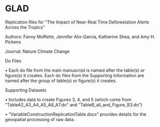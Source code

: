 # GLAD
Replication files for "The Impact of Near-Real Time Deforestation Alerts Across the Tropics"

Authors: Fanny Moffette, Jennifer Alix-Garcia, Katherine Shea, and Amy H. Pickens

Journal: Nature Climate Change

Do Files

• Each do file from the main manuscript is named after the table(s) or figure(s) it creates. Each do files from the Supporting Information are named after the group of table(s) or figure(s) it creates.  

Supporting Datasets

• Includes data to create Figures 3, 4, and 5 (which come from "TableA2_A3_A4_A5_A6_A7.do" and "TableB_all_and_Figure_B3.do")

• “VariableConstructionReplicationTable.docx” provides details for the geospatial processing of raw data.


